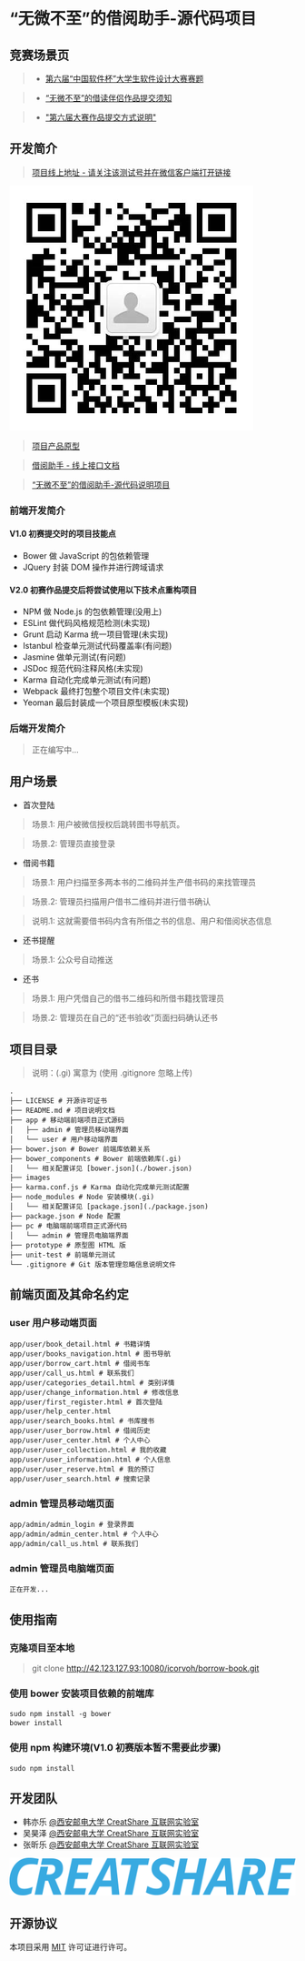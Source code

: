# “无微不至”的借阅助手-源代码项目

## 竞赛场景页

> * [第六届“中国软件杯”大学生软件设计大赛赛题](http://www.cnsoftbei.com/bencandy.php?fid=148&aid=1532)

> * [“无微不至”的借读伴侣作品提交须知](http://www.cnsoftbei.com/bencandy.php?fid=148&aid=1562)

> * ["第六届大赛作品提交方式说明"](http://www.cnsoftbei.com/bencandy.php?fid=42&id=1564)

## 开发简介

> [项目线上地址 - 请关注该测试号并在微信客户端打开链接](https://wwwxinle.cn/Book/public/index.php/index/Index/auth)

![](./images/borrow-book-wechat-qrcode.jpg)

> [项目产品原型](https://wwwxinle.cn/borrow-book/prototype/)

> [借阅助手 - 线上接口文档](https://www.showdoc.cc/1633265?page_id=15011363)

> [“无微不至”的借阅助手-源代码说明项目](http://42.123.127.93:10080/icorvoh/borrow-book-intro)

### 前端开发简介

#### V1.0 初赛提交时的项目技能点

* Bower 做 JavaScript 的包依赖管理
* JQuery 封装 DOM 操作并进行跨域请求

#### V2.0 初赛作品提交后将尝试使用以下技术点重构项目

* NPM 做 Node.js 的包依赖管理(没用上)
* ESLint 做代码风格规范检测(未实现)
* Grunt 启动 Karma 统一项目管理(未实现)
* Istanbul 检查单元测试代码覆盖率(有问题)
* Jasmine 做单元测试(有问题)
* JSDoc 规范代码注释风格(未实现)
* Karma 自动化完成单元测试(有问题)
* Webpack 最终打包整个项目文件(未实现)
* Yeoman 最后封装成一个项目原型模板(未实现)

### 后端开发简介

> 正在编写中...

## 用户场景

* 首次登陆

> 场景.1: 用户被微信授权后跳转图书导航页。

> 场景.2: 管理员直接登录

* 借阅书籍

> 场景.1: 用户扫描至多两本书的二维码并生产借书码的来找管理员

> 场景.2: 管理员扫描用户借书二维码并进行借书确认

> 说明.1: 这就需要借书码内含有所借之书的信息、用户和借阅状态信息

* 还书提醒

> 场景.1: 公众号自动推送

* 还书

> 场景.1: 用户凭借自己的借书二维码和所借书籍找管理员

> 场景.2: 管理员在自己的“还书验收”页面扫码确认还书

## 项目目录

> 说明：(.gi) 寓意为 (使用 .gitignore 忽略上传)

```
.
├── LICENSE # 开源许可证书
├── README.md # 项目说明文档
├── app # 移动端前端项目正式源码
│   ├── admin # 管理员移动端界面
│   └── user # 用户移动端界面
├── bower.json # Bower 前端库依赖关系
├── bower_components # Bower 前端依赖库(.gi)
│   └── 相关配置详见 [bower.json](./bower.json)
├── images
├── karma.conf.js # Karma 自动化完成单元测试配置
├── node_modules # Node 安装模块(.gi)
│   └── 相关配置详见 [package.json](./package.json)
├── package.json # Node 配置
├── pc # 电脑端前端项目正式源代码
│   └── admin # 管理员电脑端界面
├── prototype # 原型图 HTML 版
├── unit-test # 前端单元测试
└── .gitignore # Git 版本管理忽略信息说明文件
```

## 前端页面及其命名约定

### user 用户移动端页面

```
app/user/book_detail.html # 书籍详情
app/user/books_navigation.html # 图书导航
app/user/borrow_cart.html # 借阅书车
app/user/call_us.html # 联系我们
app/user/categories_detail.html # 类别详情
app/user/change_information.html # 修改信息
app/user/first_register.html # 首次登陆
app/user/help_center.html
app/user/search_books.html # 书库搜书
app/user/user_borrow.html # 借阅历史
app/user/user_center.html # 个人中心
app/user/user_collection.html # 我的收藏
app/user/user_information.html # 个人信息
app/user/user_reserve.html # 我的预订
app/user/user_search.html # 搜索记录
```

### admin 管理员移动端页面

```
app/admin/admin_login # 登录界面
app/admin/admin_center.html # 个人中心
app/admin/call_us.html # 联系我们
```

### admin 管理员电脑端页面

```
正在开发...
```

## 使用指南

### 克隆项目至本地

> git clone http://42.123.127.93:10080/icorvoh/borrow-book.git

### 使用 bower 安装项目依赖的前端库

```
sudo npm install -g bower
bower install
```

### 使用 npm 构建环境(V1.0 初赛版本暂不需要此步骤)

```
sudo npm install
```

## 开发团队

* 韩亦乐 [@西安邮电大学 CreatShare 互联网实验室](https://creatshare.com/)
* 吴昊泽 [@西安邮电大学 CreatShare 互联网实验室](https://creatshare.com/)
* 张昕乐 [@西安邮电大学 CreatShare 互联网实验室](https://creatshare.com/)

![](./images/creatshare-logo-2017.png)

## 开源协议

本项目采用 [MIT](./LICENSE) 许可证进行许可。

